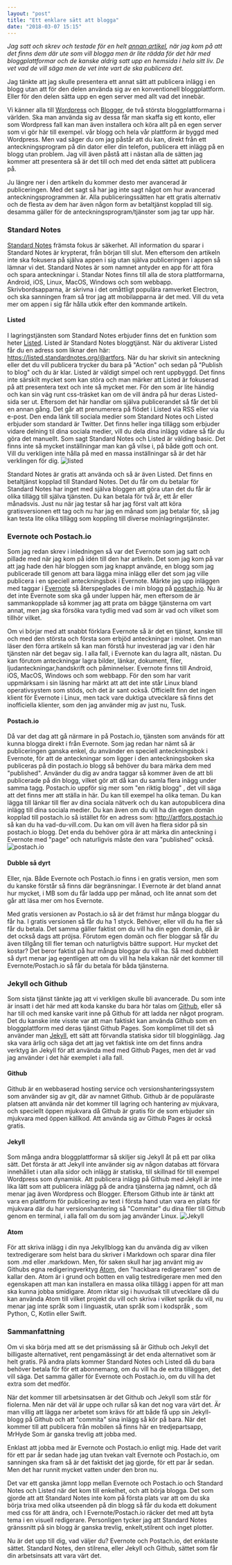 ```yaml
---
layout: "post"
title: "Ett enklare sätt att blogga"
date: "2018-03-07 15:15"
---
```


*Jag satt och skrev och testade för en helt [annan artikel](https://lnxpod.link/2oBdYvy), när jag kom på att det finns dem där ute som vill blogga men är lite rädda för det här med bloggplattformar och de kanske aldrig satt upp en hemsida i hela sitt liv. De vet vad de vill säga men de vet inte vart de ska publicera det.*

Jag tänkte att jag skulle presentera ett annat sätt att publicera inlägg i en blogg utan att för den delen använda sig av en konventionell bloggplattform. Eller för den delen sätta upp en egen server med allt vad det innebär.

Vi känner alla till [Wordpress](https://wordpress.org) och [Blogger](https://blogger.com), de två största bloggplattformarna i världen. Ska man använda sig av dessa får man skaffa sig ett konto, eller som Wordpress fall kan man även installera och köra allt på en egen server som vi gör här till exempel. vår blogg och hela vår plattform är byggd med Wordpress. Men vad säger du om jag påstår att du kan, direkt från ett anteckningsprogram på din dator eller din telefon, publicera ett inlägg på en blogg utan problem. Jag vill även påstå att i nästan alla de sätten jag kommer att presentera så är det till och med det enda sättet att publicera på.

Ju längre ner i den artikeln du kommer desto mer avancerad är publiceringen. Med det sagt så har jag inte sagt något om hur avancerad anteckningsprogrammen är. Alla publiceringssätten har ett gratis alternativ och de flesta av dem har även någon form av betaltjänst kopplad till sig. desamma gäller för de anteckningsprogram/tjänster som jag tar upp här.

### Standard Notes

[Standard Notes](https://standardnotes.org/) främsta fokus är säkerhet. All information du sparar i Standard Notes är krypterat, från början till slut. Men eftersom den artikeln inte ska fokusera på själva appen i sig utan själva publiceringen i appen så lämnar vi det. Standard Notes är som namnet antyder en app för att föra och spara anteckningar i. Standar Notes finns till alla de stora plattformarna, Android, iOS, Linux, MacOS, Windows och som webbapp. Skrivbordsapparna, är skrivna i det omåttligt populära ramverket Electron, och ska sanningen fram så tror jag att mobilapparna är det med. Vill du veta mer om appen i sig får hålla utkik efter den kommande artikeln.

#### Listed

I lagringstjänsten som Standard Notes erbjuder finns det en funktion som heter [Listed](https://listed.standardnotes.org/). Listed är Standard Notes bloggtjänst. När du aktiverar Listed får du en adress som liknar den här: https://listed.standardnotes.org/@artfors. När du har skrivit sin anteckning eller det du vill publicera trycker du bara på "Action" och sedan på "Publish to blog" och du är klar. Listed är väldigt simpel och rent uppbyggd. Det finns inte särskilt mycket som kan störa och man märker att Listed är fokuserad på att presentera text och inte så mycket mer. För den som är lite händig och kan sin väg runt css-träsket kan om de vill ändra på hur deras Listed-sida ser ut. Eftersom det här handlar om själva publicerandet så får det bli en annan gång. Det går att prenumerera på flödet i Listed via RSS eller via e-post. Den enda länk till sociala medier som Standard Notes och Listed erbjuder som standard är Twitter. Det finns heller inga tillägg som erbjuder vidare delning til dina sociala medier, vill du dela dina inlägg vidare så får du göra det manuellt. Som sagt Standard Notes och Listed är välding basic. Det finns inte så mycket inställningar man kan gå vilse i, på både gott och ont. Vill du verkligen inte hålla på med en massa inställningar så är det här verklingen för dig. ![listed](https://i.imgur.com/6ZJD6bU.png)

Standard Notes är gratis att använda och så är även Listed. Det finns en betaltjänst kopplad till Standard Notes. Det du får om du betalar för Standard Notes har inget med själva bloggen att göra utan det du får är olika tillägg till själva tjänsten. Du kan betala för två år, ett år eller månadsvis. Just nu när jag testar så har jag först valt att köra gratisversionen ett tag och nu har jag en månad som jag betalar för, så jag kan testa lite olika tillägg som koppling till diverse molnlagringstjänster.

### Evernote och Postach.io

Som jag redan skrev i inledningen så var det Evernote som jag satt och pillade med när jag kom på idén till den har artikeln. Det som jag kom på var att jag hade den här bloggen som jag knappt använde, en blogg som jag publicerade till genom att bara lägga mina inlägg eller det som jag ville publicera i en speciell anteckningsbok i Evernote. Märkte jag upp inläggen med taggar i [Evernote](https://evernote.com) så återspeglades de i min blogg på [postach.io](https://postach.io). Nu är det inte Evernote som ska gå under luppen här, men eftersom de är sammankopplade så kommer jag att prata om bägge tjänsterna om vart annat, men jag ska försöka vara tydlig med vad som är vad och vilket som tillhör vilket.

Om vi börjar med att snabbt förklara Evernote så är det en tjänst, kanske till och med den största och första som erbjöd anteckningar i molnet. Om man läser den förra artikeln så kan man förstå hur investerad jag var i den här tjänsten när det begav sig. I alla fall, i Evernote kan du lagra allt, nästan. Du kan förutom anteckningar lagra bilder, länkar, dokument, filer, ljudanteckningar,handskrift och påminnelser. Evernote finns till Android, iOS, MacOS, Windows och som webbapp. För den som har varit uppmärksam i sin läsning har märkt att att det inte står Linux bland operativsystem som stöds, och det är sant också. Officiellt finn det ingen klient för Evernote i Linux, men tack vare duktiga utvecklare så finns det inofficiella klienter, som den jag använder mig av just nu, Tusk.

#### Postach.io

Då var det dag att gå närmare in på Postach.io, tjänsten som används för att kunna blogga direkt i från Evernote. Som jag redan har nämt så är publiceringen ganska enkel, du använder en speciell anteckningsbok i Evernote, för att de anteckningar som ligger i den anteckningsboken ska publiceras på din postach.io blogg så behöver du bara märka dem med "published". Använder du dig av andra taggar så kommer även de att bli publicerade på din blogg, vilket gör att då kan du samla flera inägg under samma tagg. Postach.io uppför sig mer som "en riktig blogg" , det vill säga att det finns mer att ställa in här. Du kan till exempel ha olika teman. Du kan lägga till länkar till fler av dina sociala nätverk och du kan autopublicera dina inlägg till dina sociala medier. Du kan även om du vill ha din egen domän kopplad till postach.io så istället för en adress som: http://artfors.postach.io så kan du ha vad-du-vill.com. Du kan om vill även ha flera sidor på sin postach.io blogg. Det enda du behöver göra är att märka din anteckning i Evernote med "page" och naturligvis måste den vara "published" också. ![postach.io](https://i.imgur.com/XDRsJGA.png)

#### Dubble så dyrt

Eller, nja. Både Evernote och Postach.io finns i en gratis version, men som du kanske förstår så finns där begränsningar. I Evernote är det bland annat hur mycket, i MB som du får ladda upp per månad, och lite annat som det går att läsa mer om hos Evernote.

Med gratis versionen av Postach.io så är det främst hur många bloggar du får ha. I gratis versionen så får du ha 1 styck. Behöver, eller vill du ha fler så får du betala. Det samma gäller faktist om du vill ha din egen domän, då är det också dags att pröjsa. Förutom egen domän och fler bloggar så får du även tillgång till fler teman och naturligtvis bättre support. Hur mycket det kostar? Det beror faktist på hur många bloggar du vill ha. Så med dubblett så dyrt menar jag egentligen att om du vill ha hela kakan när det kommer till Evernote/Postach.io så får du betala för båda tjänsterna.

### Jekyll och Github

Som sista tjänst tänkte jag att vi verkligen skulle bli avancerade. Du som inte är insatt i det här med att koda kanske du bara hör talas om [Github](https://github.com/), eller så har till och med kanske varit inne på Github för att ladda ner något program. Det du kanske inte visste var att man faktiskt kan använda Github som en bloggplattform med deras tjänst Github Pages. Som komplimet till det så använder man [Jekyll](https://jekyllrb.com/), ett sätt att förvandla statiska sidor till blogginlägg. Jag ska vara ärlig och säga det att jag vet faktisk inte om det finns andra verktyg än Jekyll för att använda med med Github Pages, men det är vad jag använder i det här exemplet i alla fall.

#### Github

Github är en webbaserad hosting service och versionshanteringssystem som använder sig av git, där av namnet Github. Github är de populäraste platsen att använda när det kommer till lagring och hantering av mjukvara, och speciellt öppen mjukvara då Github är gratis för de som erbjuder sin mjukvara med öppen källkod. Att använda sig av Github Pages är också gratis.

#### Jekyll

Som många andra bloggplattformar så skiljer sig Jekyll åt på ett par olika sätt. Det första är att Jekyll inte använder sig av någon databas att förvara innehållet i utan alla sidor och inlägg är statiska, till skillnad för till exempel Wordpress som dynamisk. Att publicera inlägg på Github med Jekyll är inte lika lätt som att publicera inlägg på de andra tjänsterna jag nämnt, och då menar jag även Wordpress och Blogger. Eftersom Github inte är tänkt att vara en plattform för publicering av text i första hand utan vara en plats för mjukvara där du har versionshantering så "Commitar" du dina filer till Github genom en terminal, i alla fall om du som jag använder Linux. ![Jekyll](https://i.imgur.com/HK76Dbv.png)

#### Atom

För att skriva inlägg i din nya Jekyllblogg kan du använda dig av vilken textredigerare som helst bara du skriver i Markdown och sparar dina filer som .md eller .markdown. Men, för saken skull har jag använt mig av Githubs egna redigeringverktyg [Atom](https://atom.io/), den "hackbara redigeraren" som de kallar den. Atom är i grund och botten en valig testredigerare men med den egenskapen att man kan installera en massa olika tillägg i appen för att man ska kunna jobba smidigare. Atom riktar sig i huvudsak till utvecklare då du kan använda Atom till vilket projekt du vill och skriva i vilket språk du vill, nu menar jag inte språk som i linguastik, utan språk som i kodspråk , som Python, C, Kotlin eller Swift.

### Sammanfattning

Om vi ska börja med att se det prismässing så är Github och Jekyll det billigaste alternativet, rent pengamässingt är det enda alternativet som är helt gratis. På andra plats kommer Standard Notes och Listed då du bara behöver betala för för ett abonnemang, om du vill ha de extra tilläggen, det vill säga. Det samma gäller för Evernote och Postach.io, om du vill ha det extra som det medför.

När det kommer till arbetsinsatsen är det Github och Jekyll som står för fiolerna. Men när det väl är uppe och rullar så kan det nog vara värt det. Är man villig att lägga ner arbetet som krävs för att både få upp sin Jekyll-blogg på Github och att "commita" sina inlägg så kör på bara. När det kommer till att publicera från mobilen så finns här en tredjepartsapp, MrHyde Som är ganska trevlig att jobba med.

Enklast att jobba med är Evernote och Postach.io enligt mig. Hade det varit för ett par år sedan hade jag utan tvekan valt Evernote och Postach.io, om sanningen ska fram så är det faktiskt det jag gjorde, för ett par år sedan. Men det har runnit mycket vatten under den bron nu.

Det var ett ganska jämnt lopp mellan Evernote och Postach.io och Standard Notes och Listed när det kom till enkelhet, och att börja blogga. Det som gjorde att att Standard Notes inte kom på första plats var att om du ska börja trixa med olika utseenden på din blogg så får du koda ett dokument med css för att ändra, och I Evernote/Postach.io räcker det med att byta tema i en visuell redigerare. Personligen tycker jag att Standard Notes gränssnitt på sin blogg är ganska trevlig, enkelt,stilrent och inget plotter.

Nu är det upp till dig, vad väljer du? Evernote och Postach.io, det enklaste sättet. Standard Notes, den stilrena, eller Jekyll och Github, sättet som får din arbetsinsats att vara värt det.
